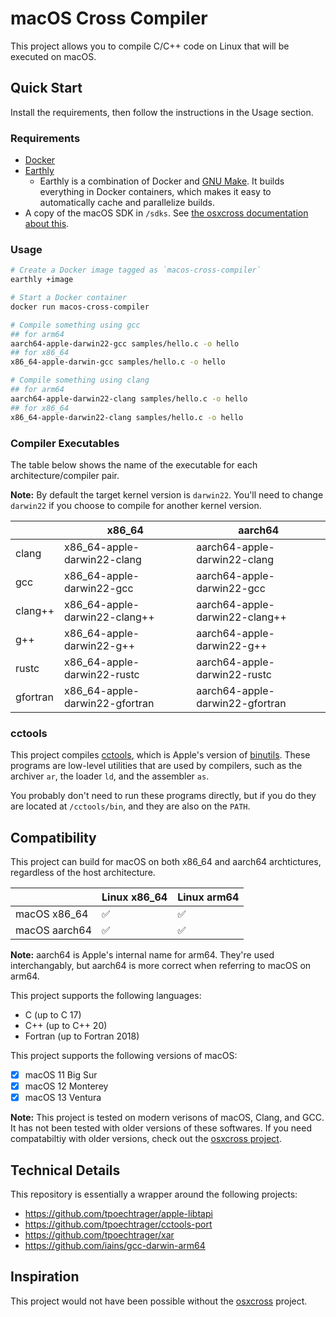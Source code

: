 # macOS Cross Compiler

This project allows you to compile C/C++ code on Linux that will be executed on macOS.

## Quick Start

Install the requirements, then follow the instructions in the Usage section.

### Requirements

* [Docker](https://docs.docker.com/engine/install/)
* [Earthly](https://earthly.dev/get-earthly)
  * Earthly is a combination of Docker and [GNU Make](https://www.gnu.org/software/make/). It builds everything in Docker containers, which makes it easy to automatically cache and parallelize builds.
* A copy of the macOS SDK in `/sdks`. See [the osxcross documentation about this](https://github.com/tpoechtrager/osxcross#packaging-the-sdk).

### Usage

```bash
# Create a Docker image tagged as `macos-cross-compiler`
earthly +image

# Start a Docker container
docker run macos-cross-compiler

# Compile something using gcc
## for arm64
aarch64-apple-darwin22-gcc samples/hello.c -o hello
## for x86_64
x86_64-apple-darwin-gcc samples/hello.c -o hello

# Compile something using clang
## for arm64
aarch64-apple-darwin22-clang samples/hello.c -o hello
## for x86_64
x86_64-apple-darwin22-clang samples/hello.c -o hello
```

### Compiler Executables

The table below shows the name of the executable for each architecture/compiler pair.

**Note:** By default the target kernel version is `darwin22`. You'll need to change `darwin22` if you choose to compile for another kernel version.

|          | x86_64                         | aarch64                         |
|----------|--------------------------------|---------------------------------|
| clang    | x86_64-apple-darwin22-clang    | aarch64-apple-darwin22-clang    |
| gcc      | x86_64-apple-darwin22-gcc      | aarch64-apple-darwin22-gcc      |
| clang++  | x86_64-apple-darwin22-clang++  | aarch64-apple-darwin22-clang++  |
| g++      | x86_64-apple-darwin22-g++      | aarch64-apple-darwin22-g++      |
| rustc    | x86_64-apple-darwin22-rustc    | aarch64-apple-darwin22-rustc    |
| gfortran | x86_64-apple-darwin22-gfortran | aarch64-apple-darwin22-gfortran |

### cctools

This project compiles [cctools](https://github.com/tpoechtrager/cctools-port), which is Apple's version of [binutils](https://www.gnu.org/software/binutils/). These programs are low-level utilities that are used by compilers, such as the archiver `ar`, the loader `ld`, and the assembler `as`.

You probably don't need to run these programs directly, but if you do they are located at `/cctools/bin`, and they are also on the `PATH`.

## Compatibility

This project can build for macOS on both x86_64 and aarch64 archtictures, regardless of the host architecture.

|              | Linux x86_64 | Linux arm64 |
|--------------|--------------|-------------|
| macOS x86_64 | ✅            | ✅           |
| macOS aarch64  | ✅            | ✅           |

**Note:** aarch64 is Apple's internal name for arm64. They're used interchangably, but aarch64 is more correct when referring to macOS on arm64.

This project supports the following languages:

* C (up to C 17)
* C++ (up to C++ 20)
* Fortran (up to Fortran 2018)

This project supports the following versions of macOS:

* [x] macOS 11 Big Sur
* [x] macOS 12 Monterey
* [x] macOS 13 Ventura

**Note:** This project is tested on modern verisons of macOS, Clang, and GCC. It has not been tested with older versions of these softwares. If you need compatabiltiy with older versions, check out the [osxcross project](https://github.com/tpoechtrager/osxcross).

## Technical Details

This repository is essentially a wrapper around the following projects:

* <https://github.com/tpoechtrager/apple-libtapi>
* <https://github.com/tpoechtrager/cctools-port>
* <https://github.com/tpoechtrager/xar>
* <https://github.com/iains/gcc-darwin-arm64>

## Inspiration

This project would not have been possible without the [osxcross](https://github.com/tpoechtrager/osxcross) project.
